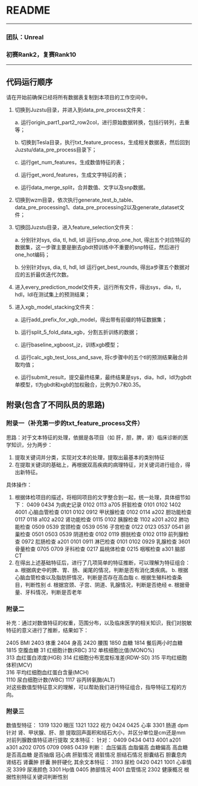 # README

****
### 团队：Unreal

### 初赛Rank2，复赛Rank10
****

## 代码运行顺序

请在开始前确保已经将所有数据表复制到本项目的工作空间中。

1. 切换到Juzstu目录，并进入到data_pre_process文件夹：

   a. 运行origin_part1_part2_row2col，进行原始数据转换，包括行转列，去重等；

   b. 切换到Tesla目录，执行txt_feature_process，生成相关数据表，然后回到Juzstu/data_pre_process目录下；

   c. 运行get_num_features，生成数值特征的表；

   d. 运行get_word_features，生成文字特征的表；

   e. 运行data_merge_split，合并数值、文字以及snp数据。

2. 切换到wzm目录，依次执行generate_test_b_table、data_pre_processing1、data_pre_processing2以及generate_dataset文件；

3. 切换回Juzstu目录，进入feature_selection文件夹：

   a. 分别针对sys, dia, tl, hdl, ldl 运行snp_drop_one_hot, 得出五个对应特征的数据集，这一步骤主要是删去gbdt预训练中不重要的snp特征，然后进行one_hot编码；

   b. 分别针对sys, dia, tl, hdl, ldl 运行get_best_rounds, 得出a步骤五个数据对应的五折最优迭代次数。

4. 进入every_prediction_model文件夹，运行所有文件，得出sys，dia，tl，hdl，ldl在测试集上的预测结果；

5. 进入xgb_model_stacking文件夹：

   a. 运行add_prefix_for_xgb_model，得出带有前缀的特征数据集；

   b. 运行split_5_fold_data_xgb，分割五折训练的数据；

   c. 运行baseline_xgboost_jz，训练xgb模型；

   d. 运行calc_xgb_test_loss_and_save, 将c步骤中的五个tl的预测结果融合并取均值；

   e. 运行submit_result，提交最终结果，最终结果是sys，dia，hdl，ldl为gbdt单模型，tl为gbdt和xgb的加权融合，比例为0.7和0.35。

## 附录(包含了不同队员的思路)

### 附录一（补充第一步的txt_feature_process文件）

思路：对于文本特征的处理，依据是各项目（如 肝，胆，脾，肾）临床诊断的医学知识，分为两步：

1. 提取关键词并分类，实现对文本的处理，提取出最基本的类别特征
2. 在提取关键词的基础上，再根据双高疾病的病理特征，对关键词进行组合，得出新特征。

具体操作：

1. 根据体检项目的描述，将相同项目的文字整合到一起，统一处理，具体细节如下：
    0409 0434 为病史记录
    0102 0113 a705 肝脏检查
    0101 0102 1402 4001 心脑血管检查
    0101 0102 0912 甲状腺检查
    0102 0114 a202 胆功能检查
    0117 0118 a102 a202 肾功能检查
    0115 0102 胰腺检查
    1102 a201 a202 肺功能检查
    0509 0539 宫颈检查
    0539 0516 子宫检查
    0122 0123 0537 0541 卵巢检查
    0501 0503 0539 阴道检查
    0102 0119 膀胱检查
    0102 0119 前列腺检查
    0972 肛肠检查
    a201 0101 0911 淋巴检查
    0101 0102 0929 乳腺检查
    3601 骨量检查
    0705 0709 牙科检查
    0217 扁桃体检查
    0215 咽喉检查
    a301 脑部CT
2. 在得出上述基础特征后，进行了几项简单的特征推断，可以理解为特征组合：
    a. 根据病史中的脾、胃、肠、阑尾的情况，判断是否有消化类疾病。
    b. 根据心脑血管检查以及脂肪肝情况，判断是否存在高血脂
    c. 根据生殖科检查条目，判断性别
    d. 根据宫颈、子宫、阴道、乳腺情况，判断是否绝经
    e. 根据骨量、牙科情况，判断是否老年

### 附录二

补充：通过对数值特征的权重，范围分布，以及临床医学的相关知识，我们对脱敏特征的意义进行了推断，结果如下：

2405 BMI
2403 体重
2404 身高
2420 腰围
1850 血糖
1814 餐后两小时血糖
1815 空腹血糖
31   红细胞计数(RBC) 
312  单核细胞比值(MONO%)    
313  血红蛋白浓度(HGB)
314  红细胞分布宽度标准差(RDW-SD) 
315  平均红细胞体积(MCV)  
316  平均红细胞血红蛋白含量(MCH)  
1110 尿白细胞计数(WBC) 
1117 谷丙转氨酶(ALT)  
对这些数值型特征意义的理解，可以帮助我们进行特征组合，指导特征工程的方向。

### 附录三

数值型特征：
	1319 1320 眼压
	1321 1322 视力
	0424 0425 心率
	3301 肠道 dpm
	针对 肾、甲状腺、肝、胆 提取回声面积和结石大小，并区分单位是cm还是mm
	对前列腺数值特征进行提取
文本特征：
针对：
	0409 0434 0413 4001 a201 a301 a202 0705 0709 0985 0439
判断： 
	血压偏高 血脂偏高 血糖偏高 高血糖  是否高血糖 是否抽烟 冠心病
	肝脏情况 肾脏情况 胆结石情况 胆囊结石 胆囊息肉 肾结石 肾囊肿 肝囊 肿肝硬化 
其余文本特征：
3193 尿检
0420 0421 1001 心率情况
3399 尿液颜色
3301 Hp值
0405 肺部情况
4001 血管情况
2302 健康概况
根据性别特征关键词判断性别